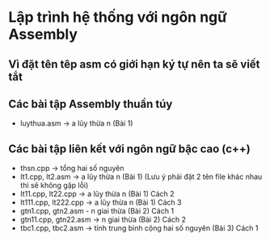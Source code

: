 # Lập trình hệ thống với ngôn ngữ Assembly
## Vì đặt tên têp asm có giới hạn ký tự nên ta sẽ viết tắt
## Các bài tập Assembly thuần túy
- luythua.asm -> a lũy thừa n (Bài 1)
## Các bài tập liên kết với ngôn ngữ bậc cao (c++)
- thsn.cpp -> tổng hai số nguyên 
- lt1.cpp, lt2.asm -> a lũy thừa n (Bài 1) (Lưu ý phải đặt 2 tên file khác nhau thì sẽ không gặp lỗi)
- lt11.cpp, lt22.cpp -> a lũy thừa n (Bài 1) Cách 2
- lt111.cpp, lt222.cpp -> a lũy thừa n (Bài 1) Cách 3
- gtn1.cpp, gtn2.asm - n giai thừa (Bài 2) Cách 1
- gtn11.cpp, gtn22.asm -> n giai thừa (Bài 2) Cách 2
- tbc1.cpp, tbc2.asm -> tính trung bình cộng hai số nguyên (Bài 3) Cách 1

